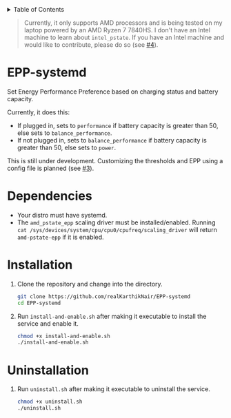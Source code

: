 <details>
  <summary>Table of Contents</summary>
  
  - [EPP-systemd](#epp-systemd)
  - [Dependencies](#dependencies)
  - [Installation](#installation)
  - [Uninstallation](#uninstallation)

</details>

> Currently, it only supports AMD processors and is being tested on my laptop powered by an AMD Ryzen 7 7840HS. I don't have an Intel machine to learn about `intel_pstate`. If you have an Intel machine and would like to contribute, please do so (see [#4](https://github.com/realKarthikNair/EPP-systemd/issues/4)).

# EPP-systemd

Set Energy Performance Preference based on charging status and battery capacity.

Currently, it does this:
- If plugged in, sets to `performance` if battery capacity is greater than 50, else sets to `balance_performance`.
- If not plugged in, sets to `balance_performance` if battery capacity is greater than 50, else sets to `power`.

This is still under development. Customizing the thresholds and EPP using a config file is planned (see [#3](https://github.com/realKarthikNair/EPP-systemd/issues/3)).

# Dependencies

- Your distro must have systemd.
- The `amd_pstate_epp` scaling driver must be installed/enabled. Running `cat /sys/devices/system/cpu/cpu0/cpufreq/scaling_driver` will return `amd-pstate-epp` if it is enabled.

# Installation

1. Clone the repository and change into the directory.

    ```bash
    git clone https://github.com/realKarthikNair/EPP-systemd
    cd EPP-systemd
    ```

2. Run `install-and-enable.sh` after making it executable to install the service and enable it.

    ```bash
    chmod +x install-and-enable.sh
    ./install-and-enable.sh
    ```

# Uninstallation

1. Run `uninstall.sh` after making it executable to uninstall the service.

    ```bash
    chmod +x uninstall.sh
    ./uninstall.sh
    ```
